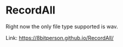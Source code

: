 # RecordAll
Right now the only file type supported is wav.                           


Link: https://8bitperson.github.io/RecordAll/

